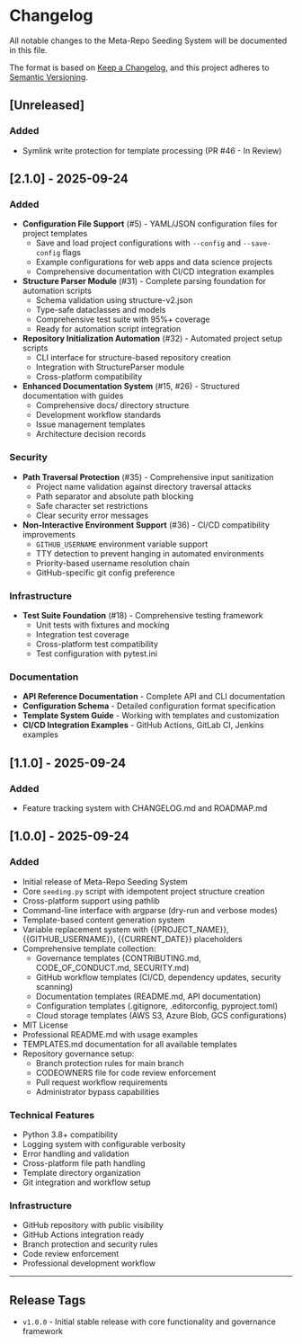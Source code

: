 # Changelog

All notable changes to the Meta-Repo Seeding System will be documented in this file.

The format is based on [Keep a Changelog](https://keepachangelog.com/en/1.0.0/),
and this project adheres to [Semantic Versioning](https://semver.org/spec/v2.0.0.html).

## [Unreleased]

### Added
- Symlink write protection for template processing (PR #46 - In Review)

## [2.1.0] - 2025-09-24

### Added
- **Configuration File Support** (#5) - YAML/JSON configuration files for project templates
  - Save and load project configurations with `--config` and `--save-config` flags
  - Example configurations for web apps and data science projects
  - Comprehensive documentation with CI/CD integration examples
- **Structure Parser Module** (#31) - Complete parsing foundation for automation scripts
  - Schema validation using structure-v2.json
  - Type-safe dataclasses and models
  - Comprehensive test suite with 95%+ coverage
  - Ready for automation script integration
- **Repository Initialization Automation** (#32) - Automated project setup scripts
  - CLI interface for structure-based repository creation
  - Integration with StructureParser module
  - Cross-platform compatibility
- **Enhanced Documentation System** (#15, #26) - Structured documentation with guides
  - Comprehensive docs/ directory structure
  - Development workflow standards
  - Issue management templates
  - Architecture decision records

### Security
- **Path Traversal Protection** (#35) - Comprehensive input sanitization
  - Project name validation against directory traversal attacks
  - Path separator and absolute path blocking
  - Safe character set restrictions
  - Clear security error messages
- **Non-Interactive Environment Support** (#36) - CI/CD compatibility improvements
  - `GITHUB_USERNAME` environment variable support
  - TTY detection to prevent hanging in automated environments
  - Priority-based username resolution chain
  - GitHub-specific git config preference

### Infrastructure
- **Test Suite Foundation** (#18) - Comprehensive testing framework
  - Unit tests with fixtures and mocking
  - Integration test coverage
  - Cross-platform test compatibility
  - Test configuration with pytest.ini

### Documentation
- **API Reference Documentation** - Complete API and CLI documentation
- **Configuration Schema** - Detailed configuration format specification
- **Template System Guide** - Working with templates and customization
- **CI/CD Integration Examples** - GitHub Actions, GitLab CI, Jenkins examples

## [1.1.0] - 2025-09-24

### Added
- Feature tracking system with CHANGELOG.md and ROADMAP.md

## [1.0.0] - 2025-09-24

### Added
- Initial release of Meta-Repo Seeding System
- Core `seeding.py` script with idempotent project structure creation
- Cross-platform support using pathlib
- Command-line interface with argparse (dry-run and verbose modes)
- Template-based content generation system
- Variable replacement system with {{PROJECT_NAME}}, {{GITHUB_USERNAME}}, {{CURRENT_DATE}} placeholders
- Comprehensive template collection:
  - Governance templates (CONTRIBUTING.md, CODE_OF_CONDUCT.md, SECURITY.md)
  - GitHub workflow templates (CI/CD, dependency updates, security scanning)
  - Documentation templates (README.md, API documentation)
  - Configuration templates (.gitignore, .editorconfig, pyproject.toml)
  - Cloud storage templates (AWS S3, Azure Blob, GCS configurations)
- MIT License
- Professional README.md with usage examples
- TEMPLATES.md documentation for all available templates
- Repository governance setup:
  - Branch protection rules for main branch
  - CODEOWNERS file for code review enforcement
  - Pull request workflow requirements
  - Administrator bypass capabilities

### Technical Features
- Python 3.8+ compatibility
- Logging system with configurable verbosity
- Error handling and validation
- Cross-platform file path handling
- Template directory organization
- Git integration and workflow setup

### Infrastructure
- GitHub repository with public visibility
- GitHub Actions integration ready
- Branch protection and security rules
- Code review enforcement
- Professional development workflow

---

## Release Tags

- `v1.0.0` - Initial stable release with core functionality and governance framework